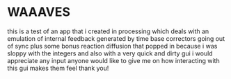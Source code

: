 # WAAAVES
this is a test of an app that i created in processing 
which deals with an emulation of internal feedback generated by time base correctors going out of sync
plus some bonus reaction diffusion that popped in because i was sloppy with the integers
and also with a very quick and dirty gui
i would appreciate any input anyone would like to give me on how interacting with this gui makes them feel
thank you!
